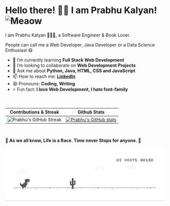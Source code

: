 # Hello there! 👋🏻 I am Prabhu Kalyan! <img src="https://i.imgur.com/veZrcC7.gif" alt="Meaow" width="50" />

I am Prabhu Kalyan 🙋🏻‍♂️, a Software Engineer & Book Lover.

People can call me a Web Developer, Java Developer or a Data Science Enthusiast 😄

- 🌱 I’m currently learning **Full Stack Web Development**
- 👯 I’m looking to collaborate on **Web Development Projects**
- 💬 Ask me about **Python, Java, HTML, CSS and JavaScript**
- 📫 How to reach me: **[LinkedIn](https://www.linkedin.com/in/prabhukalyan/)**
- 😄 Pronouns: **Coding, Writing**
- ⚡ Fun fact: **I love Web Development, I hate font-family**

<!-- <p align="center"> <img src="https://komarev.com/ghpvc/?username=prabhu30" alt="prabhu30" /> </p> -->
<!-- [![Prabhu's GitHub Activity Graph](https://activity-graph.herokuapp.com/graph?username=prabhu30&theme=xcode)](https://git.io/JsQpD) -->

<br>

|Contributions & Streak|Github Stats|
|:---:|:---:| 
|![Prabhu's GitHub Streak](https://github-readme-streak-stats.herokuapp.com/?user=prabhu30&theme=blueberry)| [![Prabhu's GitHub stats](https://github-readme-stats.vercel.app/api?username=prabhu30&theme=tokyonight)](https://github.com/prabhu30/github-readme-stats)|

<!--
|One Good Repo|Top Languages|
|:---:|:---:| 
|[![Readme Card](https://github-readme-stats.vercel.app/api/pin/?username=prabhu30&repo=coding&show_owner=true&theme=prussian)](https://github.com/prabhu30/github-readme-stats)| [![Top Langs](https://github-readme-stats.vercel.app/api/top-langs/?username=prabhu30&theme=react)](https://github.com/prabhu30/github-readme-stats)|
-->

<br>

<b style="text-align:center;"> 🚀 As we all know, Life is a Race. Time never Stops for anyone. 🏃 </b>

![Dino](https://github.com/prabhu30/prabhu30/blob/main/dino.gif?raw=true)
